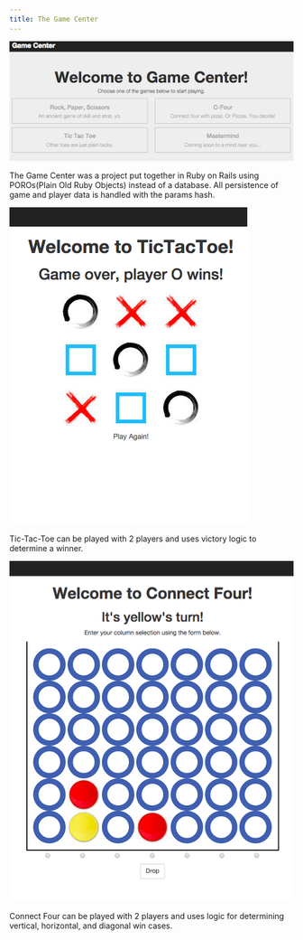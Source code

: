 ```yaml
---
title: The Game Center
---
```


![Game Center](assets/img/work/proj-3/img1.jpg)

The Game Center was a project put together in Ruby on Rails using POROs(Plain Old Ruby Objects) instead of a database. All persistence of game and player data is handled with the params hash.

![Game Center](assets/img/work/proj-3/img2.jpg)

Tic-Tac-Toe can be played with 2 players and uses victory logic to determine a winner.

![Game Center](assets/img/work/proj-3/img3.jpg)

Connect Four can be played with 2 players and uses logic for determining vertical, horizontal, and diagonal win cases. 
